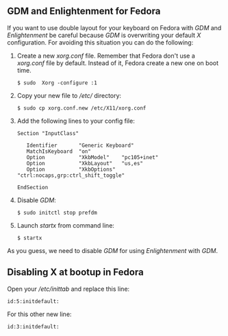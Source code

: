 GDM and Enlightenment for Fedora
--------------------------------

If you want to use double layout for your keyboard on Fedora with
*GDM* and *Enlightenment* be careful because *GDM* is overwriting your
default *X* configuration. For avoiding this situation you can do the
following:

1. Create a new *xorg.conf* file. Remember that Fedora don't use a
*xorg.conf* file by default. Instead of it, Fedora create a new one on
boot time.

    `$ sudo  Xorg -configure :1`

2. Copy your new file to */etc/* directory:

    `$ sudo cp xorg.conf.new /etc/X11/xorg.conf`

3. Add the following lines to your config file:

    `Section "InputClass"`
    
          Identifier       "Generic Keyboard"
          MatchIsKeyboard  "on"
          Option           "XkbModel"    "pc105+inet"
          Option           "XkbLayout"   "us,es"
          Option           "XkbOptions"  "ctrl:nocaps,grp:ctrl_shift_toggle"
    `EndSection`
    
4. Disable *GDM*:

    `$ sudo initctl stop prefdm`

5. Launch *startx* from command line:

    `$ startx`

As you guess, we need to disable *GDM* for using *Enlightenment* with
*GDM*.

Disabling X at bootup in Fedora
-------------------------------

Open your */etc/inittab* and replace this line:

    id:5:initdefault:

For this other new line:

    id:3:initdefault: